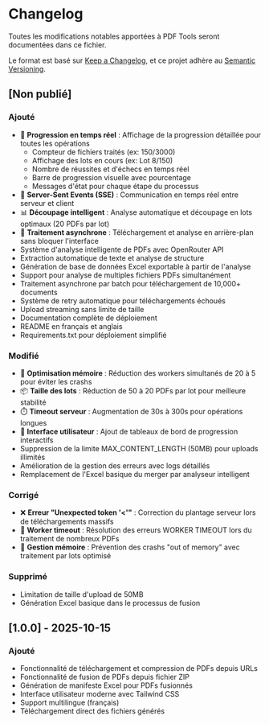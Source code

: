 # Changelog

Toutes les modifications notables apportées à PDF Tools seront documentées dans ce fichier.

Le format est basé sur [Keep a Changelog](https://keepachangelog.com/fr/1.0.0/),
et ce projet adhère au [Semantic Versioning](https://semver.org/lang/fr/).

## [Non publié]

### Ajouté
- 🎯 **Progression en temps réel** : Affichage de la progression détaillée pour toutes les opérations
  - Compteur de fichiers traités (ex: 150/3000)
  - Affichage des lots en cours (ex: Lot 8/150)
  - Nombre de réussites et d'échecs en temps réel
  - Barre de progression visuelle avec pourcentage
  - Messages d'état pour chaque étape du processus
- 🔄 **Server-Sent Events (SSE)** : Communication en temps réel entre serveur et client
- 📊 **Découpage intelligent** : Analyse automatique et découpage en lots optimaux (20 PDFs par lot)
- 🧵 **Traitement asynchrone** : Téléchargement et analyse en arrière-plan sans bloquer l'interface
- Système d'analyse intelligente de PDFs avec OpenRouter API
- Extraction automatique de texte et analyse de structure
- Génération de base de données Excel exportable à partir de l'analyse
- Support pour analyse de multiples fichiers PDFs simultanément
- Traitement asynchrone par batch pour téléchargement de 10,000+ documents
- Système de retry automatique pour téléchargements échoués
- Upload streaming sans limite de taille
- Documentation complète de déploiement
- README en français et anglais
- Requirements.txt pour déploiement simplifié

### Modifié
- 🚀 **Optimisation mémoire** : Réduction des workers simultanés de 20 à 5 pour éviter les crashs
- 📦 **Taille des lots** : Réduction de 50 à 20 PDFs par lot pour meilleure stabilité
- ⏱️ **Timeout serveur** : Augmentation de 30s à 300s pour opérations longues
- 🎨 **Interface utilisateur** : Ajout de tableaux de bord de progression interactifs
- Suppression de la limite MAX_CONTENT_LENGTH (50MB) pour uploads illimités
- Amélioration de la gestion des erreurs avec logs détaillés
- Remplacement de l'Excel basique du merger par analyseur intelligent

### Corrigé
- ❌ **Erreur "Unexpected token '<'"** : Correction du plantage serveur lors de téléchargements massifs
- 🔧 **Worker timeout** : Résolution des erreurs WORKER TIMEOUT lors du traitement de nombreux PDFs
- 💾 **Gestion mémoire** : Prévention des crashs "out of memory" avec traitement par lots optimisé

### Supprimé
- Limitation de taille d'upload de 50MB
- Génération Excel basique dans le processus de fusion

## [1.0.0] - 2025-10-15

### Ajouté
- Fonctionnalité de téléchargement et compression de PDFs depuis URLs
- Fonctionnalité de fusion de PDFs depuis fichier ZIP
- Génération de manifeste Excel pour PDFs fusionnés
- Interface utilisateur moderne avec Tailwind CSS
- Support multilingue (français)
- Téléchargement direct des fichiers générés

